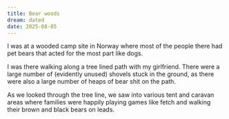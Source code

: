 ```yaml
---
title: Bear woods
dream: dated
date: 2025-08-05
---
```


I was at a wooded camp site in Norway where most of the people there had pet bears that acted for the most part like dogs.

I was there walking along a tree lined path with my girlfriend. There were a large number of (evidently unused) shovels stuck in the ground, as there were also a large number of heaps of bear shit on the path.

As we looked through the tree line, we saw into various tent and caravan areas where families were happily playing games like fetch and walking their brown and black bears on leads.